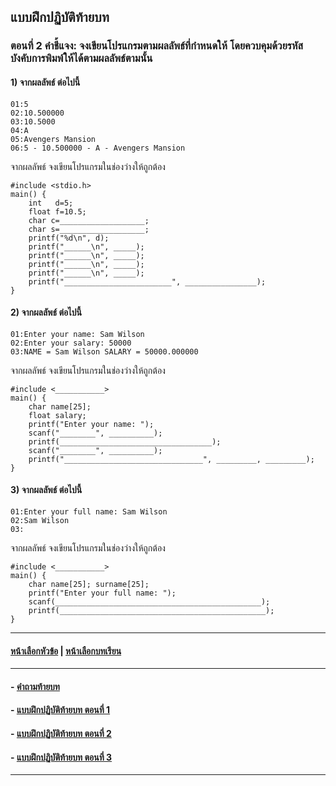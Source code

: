 ## แบบฝึกปฏิบัติท้ายบท
### ตอนที่ 2 คำชี้แจง: จงเขียนโปรแกรมตามผลลัพธ์ที่กำหนดให้ โดยควบคุมด้วยรหัสบังคับการพิมพ์ให้ได้ตามผลลัพธ์ตามนั้น 

#### 1) จากผลลัพธ์ ต่อไปนี้

```
01:5
02:10.500000
03:10.5000
04:A
05:Avengers Mansion
06:5 - 10.500000 - A - Avengers Mansion
```

จากผลลัพธ์ จงเขียนโปรแกรมในช่องว่างให้ถูกต้อง

```
#include <stdio.h>     		
main() {
    int   d=5; 			
    float f=10.5;
    char c=___________________;
    char s=___________________;
    printf("%d\n", d);			
    printf("______\n", _____);
    printf("______\n", _____);
    printf("______\n", _____);
    printf("______\n", _____);
    printf("________________________", ________________);
}
```

#### 2) จากผลลัพธ์ ต่อไปนี้

```
01:Enter your name: Sam Wilson
02:Enter your salary: 50000
03:NAME = Sam Wilson SALARY = 50000.000000
```

จากผลลัพธ์ จงเขียนโปรแกรมในช่องว่างให้ถูกต้อง

```
#include <___________>		
main() {
    char name[25];		
    float salary; 			
    printf("Enter your name: ");
    scanf("________", __________); 				
    printf(__________________________________);
    scanf("________", __________); 				
    printf("_______________________________", _________, _________);	
}
```

#### 3) จากผลลัพธ์ ต่อไปนี้

```
01:Enter your full name: Sam Wilson
02:Sam Wilson
03:	
```

จากผลลัพธ์ จงเขียนโปรแกรมในช่องว่างให้ถูกต้อง

```
#include <___________>		
main() {
    char name[25]; surname[25];				
    printf("Enter your full name: ");
    scanf(______________________________________________);
    printf(______________________________________________);
}
```

---
#### [หน้าเลือกหัวข้อ](README.md) | [หน้าเลือกบทเรียน](../README.md)
---
#### - [คำถามท้ายบท](0530.md)
#### - [แบบฝึกปฏิบัติท้ายบท ตอนที่ 1](0550.md)
#### - [แบบฝึกปฏิบัติท้ายบท ตอนที่ 2](0570.md)
#### - [แบบฝึกปฏิบัติท้ายบท ตอนที่ 3](0590.md)
---
